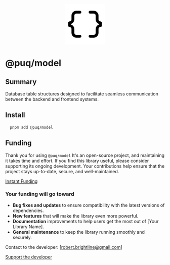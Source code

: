 <p align="center">
  <img src="https://raw.githubusercontent.com/rbrightline/puq/refs/heads/main/libs/model/favicon.png" alt="Logo" />
</p>

# @puq/model

## Summary

Database table structures designed to facilitate seamless communication between the backend and frontend systems.

## Install

```bash
  pnpm add @puq/model
```

## Funding

Thank you for using `@puq/model` It's an open-source project, and maintaining it takes time and effort. If you find this library useful, please consider supporting its ongoing development. Your contributions help ensure that the project stays up-to-date, secure, and well-maintained.

[Instant Funding](https://cash.app/$puqlib)

### Your funding will go toward

- **Bug fixes and updates** to ensure compatibility with the latest versions of dependencies.
- **New features** that will make the library even more powerful.
- **Documentation** improvements to help users get the most out of [Your Library Name].
- **General maintenance** to keep the library running smoothly and securely.

Contact to the developer: [robert.brightline@gmail.com]

[Support the developer](https://cash.app/$puqlib)
